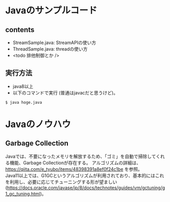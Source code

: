# Javaのサンプルコード
## contents
- StreamSample.java: StreamAPIの使い方
- ThreadSample.java: threadの使い方
- <todo 排他制御とか />

## 実行方法
- java8以上
- 以下のコマンドで実行 (普通はjavacだと思うけど)。
```
$ java hoge.java

```

# Javaのノウハウ
## Garbage Collection
Javaでは、不要になったメモリを解放するため、「ゴミ」を自動で掃除してくれる機能、Garbage Collectionが存在する。
アルゴリズムの詳細は、https://qiita.com/e_tyubo/items/48398391a8ef0f24c1be を参照。<br>
Java11以上では、G1GCというアルゴリズムが利用されており、基本的にはこれを利用し、必要に応じてチューニングする形が望ましい (https://docs.oracle.com/javase/jp/8/docs/technotes/guides/vm/gctuning/g1_gc_tuning.html)。


